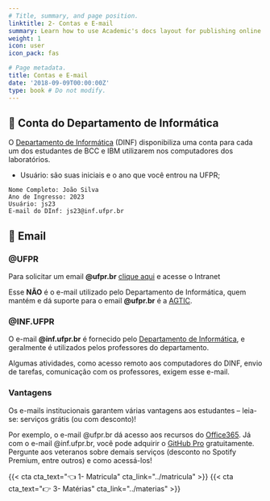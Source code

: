 ```yaml
---
# Title, summary, and page position.
linktitle: 2- Contas e E-mail
summary: Learn how to use Academic's docs layout for publishing online courses, software documentation, and tutorials.
weight: 1
icon: user
icon_pack: fas

# Page metadata.
title: Contas e E-mail
date: '2018-09-09T00:00:00Z'
type: book # Do not modify.
---
```


## 👤 Conta do Departamento de Informática

O [Departamento de Informática](https://web.inf.ufpr.br/dinf/) (DINF) disponibiliza uma conta para cada um dos estudantes de BCC e IBM utilizarem nos computadores dos laboratórios.

* Usuário: são suas iniciais e o ano que você entrou na UFPR;

```
Nome Completo: João Silva
Ano de Ingresso: 2023
Usuário: js23
E-mail do DInf: js23@inf.ufpr.br
```

## 📧 Email

### @UFPR

Para solicitar um email **@ufpr.br** [clique aqui](https://intranet.ufpr.br/intranet/) e acesse o Intranet

Esse **NÃO** é o e-mail utilizado pelo Departamento de Informática, quem mantém e dá suporte para o email **@ufpr.br** é a [AGTIC](https://www.agtic.ufpr.br/portal/).

### @INF.UFPR

O e-mail **@inf.ufpr.br** é fornecido pelo [Departamento de Informática](https://web.inf.ufpr.br/dinf/), e geralmente é utilizados pelos professores do departamento.

Algumas atividades, como acesso remoto aos computadores do DINF, envio de tarefas, comunicação com os professores, exigem esse e-mail.

### Vantagens

Os e-mails institucionais garantem várias vantagens aos estudantes – leia-se: serviços grátis (ou com desconto)!

Por exemplo, o e-mail @ufpr.br dá acesso aos recursos do [Office365](https://www.office.com/). Já com o e-mail @inf.ufpr.br, você pode adquirir o [GitHub Pro](https://education.github.com/pack) gratuitamente. Pergunte aos veteranos sobre demais serviços (desconto no Spotify Premium, entre outros) e como acessá-los!

{{< cta cta_text="👈 1- Matricula" cta_link="../matricula" >}}
{{< cta cta_text="👉 3- Matérias" cta_link="../materias" >}}
